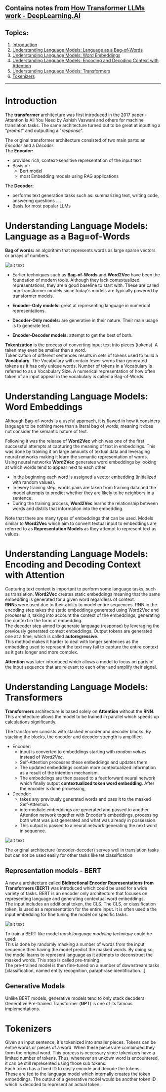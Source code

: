 Contains notes from [How Transformer LLMs work - DeepLearning.AI](https://learn.deeplearning.ai/courses/how-transformer-llms-work)
-----------
## Topics:

1. [Introduction](#intro)
2. [Understanding Language Models: Language as a Bag-of-Words](#bagOFwords)
3. [Understanding Language Models: Word Embeddings](#embeddings)
4. [Understanding Language Models: Encoding and Decoding Context with Attention](#EncodeDecode)
5. [Understanding Language Models: Transformers](#transformers)
6. [Tokenizers](#tokenizers)

-----------
# Introduction
<a id="intro"></a>
The **transformer** architecture was first introduced in the 2017 paper - Attention Is All You Need by Ashish Vaswani and others for machine translation tasks. The same architecture turned out to be great at inputting a "*prompt*" and outputting a "*response*".  

The original transformer architecture consisted of two main parts: an *Encoder* and a *Decoder*.  
The **Encoder:**
- provides rich, context-sensitive representation of the input text
- Basis of:
    - Bert model
    - most Embedding models using RAG applications

The **Decoder:**
- performs text generation tasks such as: summarizing text, writing code, answering questions ....
- Basis for most popular LLMs 

# Understanding Language Models: Language as a Bag=of-Words
<a id="bagOFwords"></a>

**Bag of words:** an algorithm that represents words as large sparse vectors or arrays of numbers.  

![alt text](image.png)  
- Earlier techniques such as **Bag-of-Words** and  **Word2Vec** have been the foundation of modern tools. Although they lack contextualized representations, they are a good baseline to start with. These are called non-transformer models since today's models are typically powered by transformer models.

- **Encoder-Only models:** great at representing language in numerical representations.

- **Decoder-Only models:** are generative in their nature. Their main usage is to generate text. 

- **Encoder-Decoder models:** attempt to get the best of both. 

**Tokenization** is the process of converting input text into pieces (tokens). A taken may even be smaller than a word.  
Tokenization of different sentences results in sets of tokens used to build a **Vocabulary**. The Vocabulary will contain fewer words than generated tokens as it has only unique words. Number of tokens in a Vocabulary is referred to as a Vocabulary Size. A numerical representation of how often token of an input appear in the vocabulary is called a Bag-of-Words.

# Understanding Language Models: Word Embeddings
<a id="embeddings"></a>

Although Bag-of-words is a useful approach, it is flawed in how it considers language to be nothing more than a literal bag of words; meaning it does not consider the semantic nature of text.  

Following it was the release of **Word2Vec** which was one of the first successful attempts at capturing the meaning of text in embeddings. This was done by training it on large amounts of textual data and leveraging neural networks making it learn the semantic representation of words.  
Using neural networks **Word2Vec** generates word embeddings by looking at which words tend to appear next to each other. 
- In the beginning each word is assigned a vector embedding (initialized with random values). 
- In every training step, words pairs are taken from training data and the model attempts to predict whether they are likely to be neighbors in a sentence.
- During the training process, **Word2Vec** learns the relationship between words and distills that information into the embedding.  

Note that there are many types of embeddings that can be used. Models similar to **Word2Vec** which aim to convert textual input to embeddings are referred to as **Representation Models** as they attempt to represent text as values.

# Understanding Language Models: Encoding and Decoding Context with Attention
<a id="EncodeDecode"></a>

Capturing text context is important to perform some language tasks, such as translation. 
**Word2Vec** creates static embeddings meaning that the same embedding is generated for a given word regardless of context.  
**RNN**s were used due to their ability to model entire sequences. RNN in the encoding step takes the static embeddings generated using Word2Vec and processes it, taking into account the context of the embeddings, generating the context in the form of embedding.  
The decoder step aimed to generate language (response) by leveraging the previously generated context embeddings. Output tokens are generated one at a time, which is called **autoregressive**.  
This method makes it harder to deal with longer sentences as the embedding used to represent the text may fail to  capture the entire context as it gets longer and more complex. 

**Attention** was later introduced which allows a model to focus on parts of the input sequence that are relevant to each other and amplify their signal. 

# Understanding Language Models: Transformers
<a id="transformers"></a>

**Transformers** architecture is based solely on **Attention** without the **RNN**. This architecture allows the model to be trained in parallel which speeds up calculations significantly.

The transformer consists with stacked encoder and decoder blocks. By stacking the blocks, the encoder and decoder strength is amplified.   
- Encoder: 
    - input is converted to embeddings starting with *random values* instead of *Word2Vec*.
    - Self-Attention processes these embeddings and updates them.
    - The updated embeddings contain more contextualized information as a result of the intention mechanism.
    - The embeddings are then passed to a feedforward neural network which finally output **contextualized token word embedding**.
After the encoder is done processing, 
- Decoder:
    - takes any previously generated words and pass it to the masked Self-Attention.
    - intermediate embeddings are generated and passed to another Attention network together with Encoder's embeddings, processing both what was just generated and what was already in possession.
    - This output is passed to a neural network generating the next word in sequence.

![alt text](image-1.png)

The original architecture (encoder-decoder) serves well in translation tasks but can not be used easily for other tasks like tet classification 

## Representation models - BERT

A new a architecture called **Bidirectional Encoder Representations from Transformers (BERT)** was introduced which could be used for a wide variety of tasks. BERT is an encoder only architecture that focuses on representing language and generating contextual word embeddings.  
The input includes an additional token, the CLS. The CLS, or classification token, is used as a representation for the entire input. It is often used a the input embedding for fine tuning the model on specific tasks.  

![alt text](image-2.png)

To train a BERT-like model *mask language modeling technique* could be used.  
This is done by randomly masking a number of words from the input sequence then having the model predict the masked words. By doing so, the model learns to represent language as it attempts to deconstruct the masked words. This step is called pre-training.  
The pre-trained model is then fine-tuned on a number of downstream tasks [classification, named entity recognition, paraphrase identification...].

## Generative Models

Unlike BERT models, generative models tend to only stack decoders. Generative Pre-trained Transformer (**GPT**) is one of its famous implementations. 

# Tokenizers
<a id="tokenizers"></a>

Given an input sentence, it's tokenized into smaller pieces. Tokens can be entire words or pieces of a word. When these pieces are combinded they form the original word. This porcess is necessary since tokenizers have a limited number of tokens. Thus, whenever an unkown word is encountered, it can be still represented using those sub tokens.  
Each token has a fixed ID to easily encode and decode the tokens.  
These are fed to the language model which internally creates the token embeddings. The output of a generative model would be another token ID which is decoded to represent an actual token.